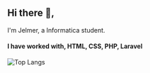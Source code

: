
<!--👋-->
## Hi there 👋, 

I'm Jelmer, a Informatica student.

#### I have worked with, **HTML, CSS, PHP, Laravel** 

<!-- **offie321/offie321** is a ✨ _special_ ✨ repository because its `README.md` (this file) appears on your GitHub profile. -->

<!-- <img style='border-radius: 25px !important' src="https://offie321.github.io/img/jelmer-profile.jpeg"/> -->

<!-- ![Anurag's GitHub stats](https://github-readme-stats.vercel.app/api?username=offie321&show_icons=true&theme=react) -->
![Top Langs](https://github-readme-stats.vercel.app/api/top-langs/?username=offie321&layout=compact&theme=react)

<!--
- 🔭 I’m currently working on ...
- 🌱 I’m currently learning ...
- 👯 I’m looking to collaborate on ...
- 🤔 I’m looking for help with ...
- 💬 Ask me about ...
- 📫 How to reach me: ...
- 😄 Pronouns: ...
- ⚡ Fun fact: ...
--
